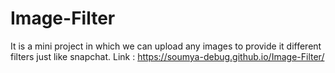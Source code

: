 # Image-Filter
It is a mini project in which we can upload any images to provide it different filters just like snapchat.
Link : https://soumya-debug.github.io/Image-Filter/
